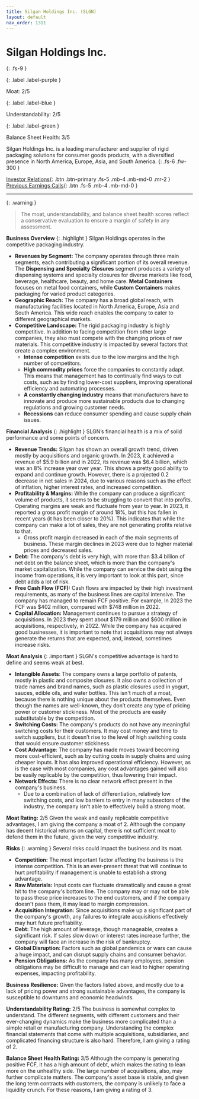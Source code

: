 ```yaml
---
title: Silgan Holdings Inc. (SLGN)
layout: default
nav_order: 1311
---
```


# Silgan Holdings Inc.
{: .fs-9 }

{: .label .label-purple }

Moat: 2/5

{: .label .label-blue }

Understandability: 2/5

{: .label .label-green }

Balance Sheet Health: 3/5

Silgan Holdings Inc. is a leading manufacturer and supplier of rigid packaging solutions for consumer goods products, with a diversified presence in North America, Europe, Asia, and South America.
{: .fs-6 .fw-300 }

[Investor Relations](https://www.google.com/search?q=SLGN+investor+relations){: .btn .btn-primary .fs-5 .mb-4 .mb-md-0 .mr-2 }
[Previous Earnings Calls](https://discountingcashflows.com/company/SLGN/transcripts/){: .btn .fs-5 .mb-4 .mb-md-0 }

---

{: .warning }
>The moat, understandability, and balance sheet health scores reflect a conservative evaluation to ensure a margin of safety in any assessment.



**Business Overview**
{: .highlight }
Silgan Holdings operates in the competitive packaging industry.

*   **Revenues by Segment:** The company operates through three main segments, each contributing a significant portion of its overall revenue. The **Dispensing and Specialty Closures** segment produces a variety of dispensing systems and specialty closures for diverse markets like food, beverage, healthcare, beauty, and home care. **Metal Containers** focuses on metal food containers, while **Custom Containers** makes packaging for varied product categories.
*  **Geographic Reach:** The company has a broad global reach, with manufacturing facilities located in North America, Europe, Asia and South America. This wide reach enables the company to cater to different geographical markets.
*   **Competitive Landscape:** The rigid packaging industry is highly competitive. In addition to facing competition from other large companies, they also must compete with the changing prices of raw materials. This competitive industry is impacted by several factors that create a complex environment.
    *   **Intense competition** exists due to the low margins and the high number of competitors. 
    *   **High commodity prices** force the companies to constantly adapt. This means that management has to continually find ways to cut costs, such as by finding lower-cost suppliers, improving operational efficiency and automating processes. 
    *   **A constantly changing industry** means that manufacturers have to innovate and produce more sustainable products due to changing regulations and growing customer needs.
    *   **Recessions** can reduce consumer spending and cause supply chain issues.

**Financial Analysis**
{: .highlight }
SLGN’s financial health is a mix of solid performance and some points of concern.

*   **Revenue Trends:** Silgan has shown an overall growth trend, driven mostly by acquisitions and organic growth. In 2023, it achieved a revenue of $5.9 billion and in 2022, its revenue was $6.4 billion, which was an 8% increase year over year. This shows a pretty good ability to expand and continue growth. However, there is a projected 0.2 decrease in net sales in 2024, due to various reasons such as the effect of inflation, higher interest rates, and increased competition.
*   **Profitability & Margins:** While the company can produce a significant volume of products, it seems to be struggling to convert that into profits. Operating margins are weak and fluctuate from year to year. In 2023, it reported a gross profit margin of around 18%, but this has fallen in recent years (it has been closer to 20%). This indicates that while the company can make a lot of sales, they are not generating profits relative to that.
    *    Gross profit margin decreased in each of the main segments of business. These margin declines in 2023 were due to higher material prices and decreased sales.
*    **Debt:** The company's debt is very high, with more than $3.4 billion of net debt on the balance sheet, which is more than the company's market capitalization. While the company can service the debt using the income from operations, it is very important to look at this part, since debt adds a lot of risk. 
*   **Free Cash Flow (FCF):** Cash flows are impacted by their high investment requirements, as many of the business lines are capital intensive. The company has managed to remain FCF positive. For example, In 2023 the FCF was $402 million, compared with $748 million in 2022.
*   **Capital Allocation:** Management continues to pursue a strategy of acquisitions. In 2023 they spent about $179 million and $600 million in acquisitions, respectively, in 2022. While the company has acquired good businesses, it is important to note that acquisitions may not always generate the returns that are expected, and, instead, sometimes increase risks.

**Moat Analysis**
{: .important }
SLGN's competitive advantage is hard to define and seems weak at best.
*   **Intangible Assets**: The company owns a large portfolio of patents, mostly in plastic and composite closures. It also owns a collection of trade names and brand names, such as plastic closures used in yogurt, sauces, edible oils, and water bottles. This isn't much of a moat, because there is nothing unique about the products themselves. Even though the names are well-known, they don’t create any type of pricing power or customer stickiness. Most of the products are easily substitutable by the competition.
*   **Switching Costs:** The company's products do not have any meaningful switching costs for their customers. It may cost money and time to switch suppliers, but it doesn’t rise to the level of high switching costs that would ensure customer stickiness.
*   **Cost Advantage**: The company has made moves toward becoming more cost-efficient, such as by cutting costs in supply chains and using cheaper inputs. It has also improved operational efficiency. However, as is the case with most companies, any cost advantages gained will also be easily replicable by the competition, thus lowering their impact.
*   **Network Effects:** There is no clear network effect present in the company's business.
    *    Due to a combination of lack of differentiation, relatively low switching costs, and low barriers to entry in many subsectors of the industry, the company isn't able to effectively build a strong moat.

**Moat Rating:** 2/5
Given the weak and easily replicable competitive advantages, I am giving the company a moat of 2. Although the company has decent historical returns on capital, there is not sufficient moat to defend them in the future, given the very competitive industry.

**Risks**
{: .warning }
Several risks could impact the business and its moat.

*   **Competition:** The most important factor affecting the business is the intense competition. This is an ever-present threat that will continue to hurt profitability if management is unable to establish a strong advantage.
*   **Raw Materials:** Input costs can fluctuate dramatically and cause a great hit to the company's bottom line. The company may or may not be able to pass these price increases to the end customers, and if the company doesn't pass them, it may lead to margin compression.
*   **Acquisition Integration:** Since acquisitions make up a significant part of the company's growth, any failures to integrate acquisitions effectively may hurt future profitability.
*   **Debt:** The high amount of leverage, though manageable, creates a significant risk. If sales slow down or interest rates increase further, the company will face an increase in the risk of bankruptcy.
*   **Global Disruption:** Factors such as global pandemics or wars can cause a huge impact, and can disrupt supply chains and consumer behavior.
*   **Pension Obligations:** As the company has many employees, pension obligations may be difficult to manage and can lead to higher operating expenses, impacting profitability.

**Business Resilience:** Given the factors listed above, and mostly due to a lack of pricing power and strong sustainable advantages, the company is susceptible to downturns and economic headwinds.

**Understandability Rating:** 2/5
The business is somewhat complex to understand. The different segments, with different customers and their ever-changing dynamics make the business more complicated than a simple retail or manufacturing company. Understanding the complex financial statements that come with multiple acquisitions, subsidiaries, and complicated financing structure is also hard. Therefore, I am giving a rating of 2.

**Balance Sheet Health Rating:** 3/5
Although the company is generating positive FCF, it has a high amount of debt, which makes the rating to lean more on the unhealthy side. The large number of acquisitions, also, may further complicate matters. The company's asset base is stable, and given the long term contracts with customers, the company is unlikely to face a liquidity crunch. For these reasons, I am giving a rating of 3.
